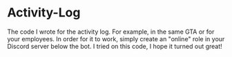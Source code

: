 # Activity-Log
The code I wrote for the activity log. For example, in the same GTA or for your employees.  In order for it to work, simply create an "online" role in your Discord server below the bot.  I tried on this code, I hope it turned out great!
